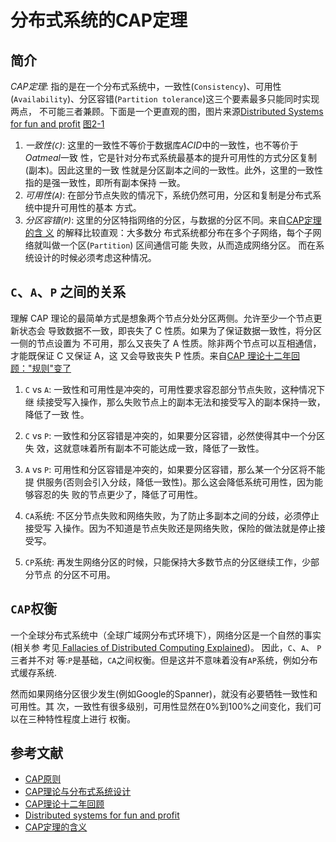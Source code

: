 # 分布式系统的CAP定理
## 简介
*CAP定理*: 指的是在一个分布式系统中，一致性(`Consistency`)、可用性
(`Availability`)、分区容错(`Partition tolerance`)这三个要素最多只能同时实现两点，
不可能三者兼顾。下面是一个更直观的图，图片来源[Distributed Systems for fun and profit](http://book.mixu.net/distsys/abstractions.html)
[图2-1](CAP.png)

1. *一致性(`C`)*: 这里的一致性不等价于数据库*ACID*中的一致性，也不等价于*Oatmeal*一致
   性，它是针对分布式系统最基本的提升可用性的方式分区复制(副本)。因此这里的一致
   性就是分区副本之间的一致性。此外，这里的一致性指的是强一致性，即所有副本保持
   一致。
1. *可用性(`A`)*: 在部分节点失败的情况下，系统仍然可用，分区和复制是分布式系统中提升可用性的基本
   方式。
1. *分区容错(`P`)*: 这里的分区特指网络的分区，与数据的分区不同。来自[CAP定理的含
   义](http://www.ruanyifeng.com/blog/2018/07/cap.html) 的解释比较直观：大多数分
   布式系统都分布在多个子网络，每个子网络就叫做一个区(`Partition`) 区间通信可能
   失败，从而造成网络分区。 而在系统设计的时候必须考虑这种情况。

## `C`、`A`、`P` 之间的关系
理解 CAP 理论的最简单方式是想象两个节点分处分区两侧。允许至少一个节点更新状态会
导致数据不一致，即丧失了 C 性质。如果为了保证数据一致性，将分区一侧的节点设置为
不可用，那么又丧失了 A 性质。除非两个节点可以互相通信，才能既保证 C 又保证 A，这
又会导致丧失 P 性质。来自[CAP 理论十二年回顾："规则"变了](https://www.infoq.cn/article/cap-twelve-years-later-how-the-rules-have-changed/)

1. `C` vs `A`: 一致性和可用性是冲突的，可用性要求容忍部分节点失败，这种情况下继
   续接受写入操作，那么失败节点上的副本无法和接受写入的副本保持一致，降低了一致
   性。
1. `C` vs `P`: 一致性和分区容错是冲突的，如果要分区容错，必然使得其中一个分区失
   效，这就意味着所有副本不可能达成一致，降低了一致性。
1. `A` vs `P`: 可用性和分区容错是冲突的，如果要分区容错，那么某一个分区将不能提
   供服务(否则会引入分歧，降低一致性)。那么这会降低系统可用性，因为能够容忍的失
   败的节点更少了，降低了可用性。
   

1. `CA`系统: 不区分节点失败和网络失败，为了防止多副本之间的分歧，必须停止接受写
   入操作。因为不知道是节点失败还是网络失败，保险的做法就是停止接受写。
1. `CP`系统: 再发生网络分区的时候，只能保持大多数节点的分区继续工作，少部分节点
   的分区不可用。

## `CAP`权衡
一个全球分布式系统中（全球广域网分布式环境下），网络分区是一个自然的事实(相关参
考见[ Fallacies of Distributed Computing
Explained](http://www.rgoarchitects.com/Files/fallacies.pdf))。 因此，`C`、`A`、
`P`三者并不对 等:`P`是基础，`CA`之间权衡。但是这并不意味着没有`AP`系统，例如分布
式缓存系统.

然而如果网络分区很少发生(例如Google的Spanner)，就没有必要牺牲一致性和可用性。其
次，一致性有很多级别，可用性显然在0%到100%之间变化，我们可以在三种特性程度上进行
权衡。

## 参考文献
+ [CAP原则](https://baike.baidu.com/item/CAP%E5%8E%9F%E5%88%99/5712863?fr=aladdin)
+ [CAP理论与分布式系统设计](https://mp.weixin.qq.com/s/gV7DqSgSkz_X56p2X_x_cQ)
+ [CAP理论十二年回顾](https://www.infoq.cn/article/cap-twelve-years-later-how-the-rules-have-changed/)
+ [Distributed systems for fun and profit](http://book.mixu.net/distsys/abstractions.html)
+ [CAP定理的含义](http://www.ruanyifeng.com/blog/2018/07/cap.html)
